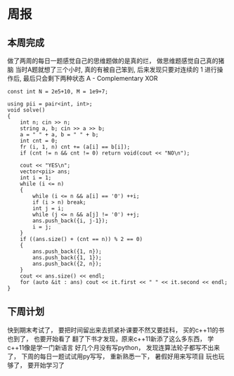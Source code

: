 # 周报
## 本周完成
做了两周的每日一题感觉自己的思维题做的是真的烂， 做思维题感觉自己真的猪脑
当时A题就想了三个小时, 真的有被自己笨到, 后来发现只要对连续的 1 进行操作后, 最后只会剩下两种状态
A - Complementary XOR
```
const int N = 2e5+10, M = 1e9+7;

using pii = pair<int, int>;
void solve()
{
    int n; cin >> n;
    string a, b; cin >> a >> b;
    a = " " + a, b = " " + b;
    int cnt = 0;
    fr (i, 1, n) cnt += (a[i] == b[i]);
    if (cnt != n && cnt != 0) return void(cout << "NO\n");

    cout << "YES\n";
    vector<pii> ans;
    int i = 1;
    while (i <= n)
    {
        while (i <= n && a[i] == '0') ++i;
        if (i > n) break;
        int j = i;
        while (j <= n && a[j] != '0') ++j;
        ans.push_back({i, j-1});
        i = j;
    }
    if ((ans.size() + (cnt == n)) % 2 == 0)
    {
        ans.push_back({1, n});
        ans.push_back({1, 1});
        ans.push_back({2, n});
    }
    cout << ans.size() << endl;
    for (auto &it : ans) cout << it.first << " " << it.second << endl;
}
```
## 下周计划
快到期末考试了， 要把时间留出来去抓紧补课要不然又要挂科， 买的c++11的书也到了， 也要开始看了
翻了下书才发现，原来c++11新添了这么多东西， 学c++11像是学一门新语言
好几个月没有写python， 发现连算法轮子都写不出来了， 下周的每日一题试试用py写写， 重新熟悉一下， 暑假好用来写项目
玩也玩够了， 要开始学习了

